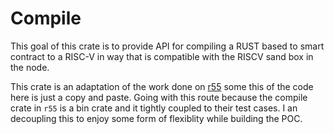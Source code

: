 # Compile
This goal of this crate is to provide API for compiling a RUST based to smart contract to a RISC-V in way that is compatible with the RISCV sand box in  the node.

This crate is an adaptation of the work done on [r55]() some this of the code here is just a copy and paste. Going with this route because the compile crate in `r55` is a bin crate and it tightly coupled to their test cases. I an decoupling this to enjoy some form of flexiblity while building the POC.